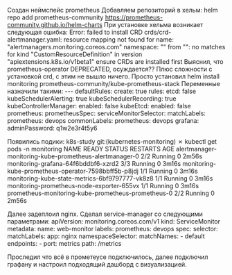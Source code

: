 Создан неймспейс prometheus
Добавляем репозиторий в хельм: helm repo add prometheus-community https://prometheus-community.github.io/helm-charts
При установке хельма возникает следующая ошибка:
    Error: failed to install CRD crds/crd-alertmanager.yaml: resource mapping not found for name: "alertmanagers.monitoring.coreos.com" namespace: "" from "": no matches for kind "CustomResourceDefinition" in version "apiextensions.k8s.io/v1beta1"
ensure CRDs are installed first
Выяснил, что prometheus-operator DEPRECATED, осуждается?? Плюс сложности с установкой crd, с этим не вышло ничего. Просто установил
    helm install monitoring prometheus-community/kube-prometheus-stack 
Переменные назначили такими:
    ---
defaultRules:
  create: true
  rules:
    etcd: false 
    kubeSchedulerAlerting: true
    kubeSchedulerRecording: true
kubeControllerManager:
  enabled: false
kubeEtcd:
  enabled: false
prometheus:
  prometheusSpec:
    serviceMonitorSelector:
      matchLabels:
        prometheus: devops
commonLabels:
  prometheus: devops
grafana:
  adminPassword: q1w2e3r4t5y6

Появились подики:
     k8s-study git:(kubernetes-monitoring) ✗ kubectl get pods -n monitoring 
NAME                                                     READY   STATUS    RESTARTS   AGE
alertmanager-monitoring-kube-prometheus-alertmanager-0   2/2     Running   0          2m56s
monitoring-grafana-64f6bddbf6-xzrd2                      3/3     Running   0          3m16s
monitoring-kube-prometheus-operator-7598bbff5b-p8jdj     1/1     Running   0          3m16s
monitoring-kube-state-metrics-6bf9797777-vk8z8           1/1     Running   0          3m16s
monitoring-prometheus-node-exporter-655vx                1/1     Running   0          3m16s
prometheus-monitoring-kube-prometheus-prometheus-0       2/2     Running   0          2m56s

Далее задеплоил nginx.
Сделал service-manager со следующими параметрами:
apiVersion: monitoring.coreos.com/v1
kind: ServiceMonitor
metadata:
  name: web-monitor
  labels:
    prometheus: devops
spec:
  selector:
    matchLabels:
      app: nginx
  namespaceSelector:
    matchNames:
      - default
  endpoints:
    - port: metrics
      path: /metrics

Проследил что всё в прометеусе подключилось, далее подключил графану и настроил подходящий дашборд с визуализацией.
